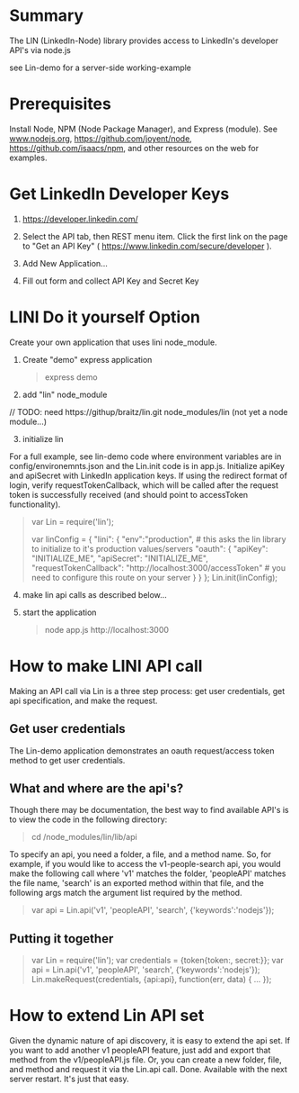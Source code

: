 
# Summary #

The LIN (LinkedIn-Node) library provides access to LinkedIn's developer API's via node.js

see Lin-demo for a server-side working-example


# Prerequisites #

Install Node, NPM (Node Package Manager), and Express (module).  See www.nodejs.org, https://github.com/joyent/node, https://github.com/isaacs/npm, and other resources on the web for examples. 


# Get LinkedIn Developer Keys #

1.  https://developer.linkedin.com/

2.  Select the API tab, then REST menu item.  Click the first link on the page to "Get an API Key" ( https://www.linkedin.com/secure/developer ).

3.  Add New Application...

4.  Fill out form and collect API Key and Secret Key


# LINI Do it yourself Option #

Create your own application that uses lini node_module.

1.  Create "demo" express application

    > express demo


2.  add "lin" node_module

// TODO:  need https://githup/braitz/lin.git  node_modules/lin  (not yet a node module...)


3.  initialize lin 

   For a full example, see lin-demo code where environment variables are in config/environemnts.json and the Lin.init code is in app.js.  Initialize apiKey and apiSecret with LinkedIn application keys.  If using the redirect format of login, verify requestTokenCallback, which will be called after the request token is successfully received (and should point to accessToken functionality).
   
   > var Lin = require('lin');
   >
   > var linConfig = {
   >   "lini": {
   >     "env":"production",    # this asks the lin library to initialize to it's production values/servers
   >     "oauth": {
   >       "apiKey": "INITIALIZE_ME",
   >       "apiSecret": "INITIALIZE_ME",
   >       "requestTokenCallback": "http://localhost:3000/accessToken"  # you need to configure this route on your server
   >     }
   >   }
   > };
   > Lin.init(linConfig);


4.  make lin api calls as described below…


5.  start the application

    > node app.js
    > http://localhost:3000


# How to make LINI API call #

Making an API call via Lin is a three step process: get user credentials, get api specification, and make the request.


## Get user credentials ##

The Lin-demo application demonstrates an oauth request/access token method to get user credentials. 


## What and where are the api's? ##

Though there may be documentation, the best way to find available API's is to view the code in the following directory:

> cd <project>/node_modules/lin/lib/api

To specify an api, you need a folder, a file, and a method name.  So, for example, if you would like to access the v1-people-search api, you would make the following call where 'v1' matches the folder, 'peopleAPI' matches the file name, 'search' is an exported method within that file, and the following args match the argument list required by the method.

> var api = Lin.api('v1', 'peopleAPI', 'search', {'keywords':'nodejs'});


## Putting it together ##

> var Lin = require('lin');
> var credentials = {token{token:<thisIsTheTokenFromLogin>, secret:<thisIsTheSecretFromLogin>}};
> var api = Lin.api('v1', 'peopleAPI', 'search', {'keywords':'nodejs'});
> Lin.makeRequest(credentials, {api:api}, function(err, data) {
> …
> });


# How to extend Lin API set #

Given the dynamic nature of api discovery, it is easy to extend the api set.  If you want to add another v1 peopleAPI feature, just add and export that method from the v1/peopleAPI.js file.  Or, you can create a new folder, file, and method and request it via the Lin.api call.  Done.  Available with the next server restart.  It's just that easy.

    